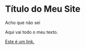 <!DOCTYPE html>
<html>
<head>
    <meta charset="utf-8">
    <title>Esse é Meu Site</title>
</head>
<body>

<h1>Título do Meu Site</h1>

Acho que não sei


<p>Aqui vai todo o meu texto.</p>

<a href="url">Este é um link.</a>


</body>
</html>
